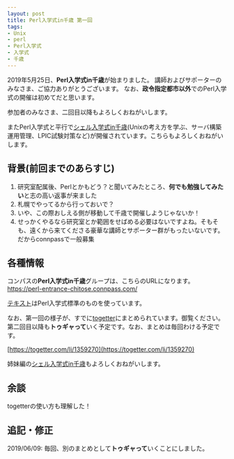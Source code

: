 ```yaml
---
layout: post
title: Perl入学式in千歳 第一回
tags:
- Unix
- perl
- Perl入学式
- 入学式
- 千歳
---
```


2019年5月25日、**Perl入学式in千歳**が始まりました。
講師およびサポーターのみなさま、ご協力ありがとうございます。
なお、**政令指定都市以外**でのPerl入学式の開催は初めてだと思います。

参加者のみなさま、二回目以降もよろしくおねがいします。

またPerl入学式と平行で[シェル入学式in千歳](https://technotes.fml.org/items/shell-entrance-chitose)(Unixの考え方を学ぶ、サーバ構築運用管理、LPIC試験対策など)が開催されています。こちらもよろしくおねがいします。


## 背景(前回までのあらすじ)

1. 研究室配属後、Perlとかもどう？と聞いてみたところ、**何でも勉強してみたい**と志の高い返事が来ました
1. 札幌でやってるから行っておいで？
1. いや、この際おしえる側が移動して千歳で開催しようじゃないか！
1. せっかくやるなら研究室とか範囲をせばめる必要はないですよね。そもそも、遠くから来てくださる豪華な講師とサポーター群がもったいないです。だからconnpassで一般募集


## 各種情報

コンパスの**Perl入学式in千歳**グループは、こちらのURLになります。
https://perl-entrance-chitose.connpass.com/

[テキスト](http://www.perl-entrance.org/handout.html)はPerl入学式標準のものを使っています。

なお、第一回の様子が、すでに[togetter](https://togetter.com/li/1359270)にまとめられています。御覧ください。第二回目以降も**トゥギャって**いく予定です。なお、まとめは毎回わける予定です。

[https://togetter.com/li/1359270](https://togetter.com/li/1359270)

姉妹編の[シェル入学式in千歳](https://technotes.fml.org/items/shell-entrance-chitose)もよろしくおねがいします。


## 余談

togetterの使い方も理解した！

## 追記・修正

2019/06/09: 毎回、別のまとめとして**トゥギャって**いくことにしました。

